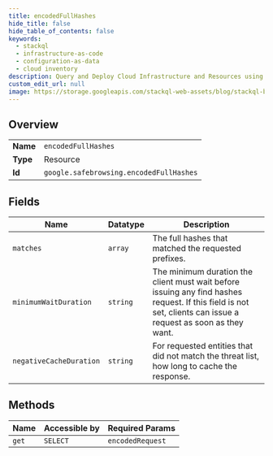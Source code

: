 ```yaml
---
title: encodedFullHashes
hide_title: false
hide_table_of_contents: false
keywords:
  - stackql
  - infrastructure-as-code
  - configuration-as-data
  - cloud inventory
description: Query and Deploy Cloud Infrastructure and Resources using SQL
custom_edit_url: null
image: https://storage.googleapis.com/stackql-web-assets/blog/stackql-blog-post-featured-image.png
---
```

  
    

## Overview
<table><tbody>
<tr><td><b>Name</b></td><td><code>encodedFullHashes</code></td></tr>
<tr><td><b>Type</b></td><td>Resource</td></tr>
<tr><td><b>Id</b></td><td><code>google.safebrowsing.encodedFullHashes</code></td></tr>
</tbody></table>

## Fields
| Name | Datatype | Description |
| ---- | -------- | ----------- |
| `matches` | `array` | The full hashes that matched the requested prefixes. |
| `minimumWaitDuration` | `string` | The minimum duration the client must wait before issuing any find hashes request. If this field is not set, clients can issue a request as soon as they want. |
| `negativeCacheDuration` | `string` | For requested entities that did not match the threat list, how long to cache the response. |
## Methods
| Name | Accessible by | Required Params |
| ---- | ------------- | --------------- |
| `get` | `SELECT` | `encodedRequest` |
